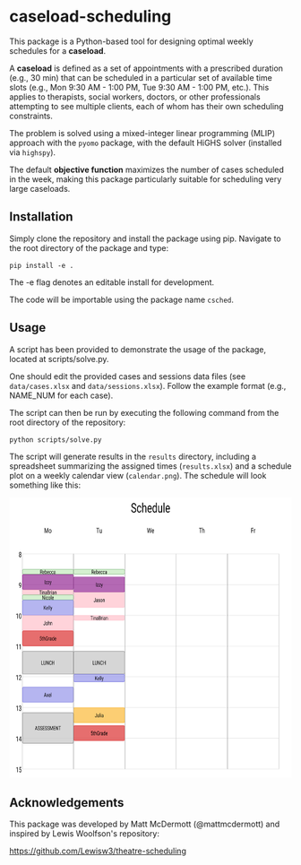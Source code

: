 # caseload-scheduling

This package is a Python-based tool for designing optimal weekly schedules for a
**caseload**. 

A **caseload** is defined as a set of appointments with a prescribed
duration (e.g., 30 min) that can be scheduled in a particular set of available time
slots (e.g., Mon 9:30 AM - 1:00 PM, Tue 9:30 AM - 1:00 PM, etc.). This applies to
therapists, social workers, doctors, or other professionals attempting to see multiple
clients, each of whom has their own scheduling constraints.

The problem is solved using a mixed-integer linear programming (MLIP) approach
with the `pyomo` package, with the default HiGHS solver (installed via `highspy`).

The default **objective function** maximizes the number of cases scheduled in the week, making
this package particularly suitable for scheduling very large caseloads.

## Installation

Simply clone the repository and install the package using pip. Navigate to the root directory 
of the package and type: 

```
pip install -e .
```
The -e flag denotes an editable install for development.

The code will be importable using the package name `csched`.

## Usage

A script has been provided to demonstrate the usage of the package, located at
scripts/solve.py.

One should edit the provided cases and sessions data files (see `data/cases.xlsx` and
`data/sessions.xlsx`). Follow the example format (e.g., NAME_NUM for each case).

The script can then be run by executing the following command from the root directory of
the repository:

```
python scripts/solve.py
```

The script will generate results in the `results` directory, including a spreadsheet
summarizing the assigned times (`results.xlsx`) and a schedule plot on a weekly
calendar view (`calendar.png`). The schedule will look something like this:

<img src="results/calendar.png" height="500">

## Acknowledgements

This package was developed by Matt McDermott (@mattmcdermott) and inspired by Lewis Woolfson's repository:

<https://github.com/Lewisw3/theatre-scheduling>

